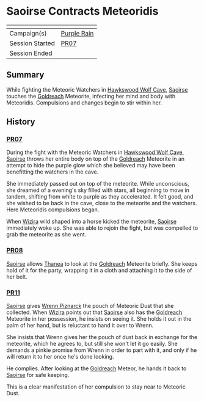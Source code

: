 # Saoirse Contracts Meteoridis

| []() | |
| --- | --- |
| Campaign(s) | [Purple Rain](../README.md) |
| Session Started | [PR07](../sessions.md/PR07.md) |
| Session Ended | |

## Summary

While fighting the Meteoric Watchers in [Hawkswood Wolf Cave](../../../astarus/civilisations/kingdom-of-astor/settlements/goldreach/places/hawkswood-wolf-cave.md), [Saoirse](../../../astarus/people/saoirse.md) touches the [Goldreach](../../../astarus/civilisations/kingdom-of-astor/settlements/goldreach/README.md) Meteorite, infecting her mind and body with Meteoridis. Compulsions and changes begin to stir within her.

## History

### [PR07](../sessions.md/PR07.md)

During the fight with the Meteoric Watchers in [Hawkswood Wolf Cave](../../../astarus/civilisations/kingdom-of-astor/settlements/goldreach/places/hawkswood-wolf-cave.md), [Saoirse](../../../astarus/people/saoirse.md) throws her entire body on top of the [Goldreach](../../../astarus/civilisations/kingdom-of-astor/settlements/goldreach/README.md) Meteorite in an attempt to hide the purple glow which she believed may have been benefitting the watchers in the cave.

She immediately passed out on top of the meteorite. While unconscious, she dreamed of a evening's sky filled with stars, all beginning to move in tandem, shifting from white to purple as they accelerated. It felt good, and she wished to be back in the cave, close to the meteorite and the watchers. Here Meteoridis compulsions began.

When [Wizira](../../../astarus/people/wizira.md) wild shaped into a horse kicked the meteorite, [Saoirse](../../../astarus/people/saoirse.md) immediately woke up. She was able to rejoin the fight, but was compelled to grab the meteorite as she went.

### [PR08](../sessions.md/PR08.md)

[Saoirse](../../../astarus/people/saoirse.md) allows [Thanea](../../../astarus/people/thanea.md) to look at the [Goldreach](../../../astarus/civilisations/kingdom-of-astor/settlements/goldreach/README.md) Meteorite briefly. She keeps hold of it for the party, wrapping it in a cloth and attaching it to the side of her belt.

### [PR11](../sessions.md/PR11.md)

[Saoirse](../../../astarus/people/saoirse.md) gives [Wrenn Piznarck](../../../astarus/people/wrenn-piznarck.md) the pouch of Meteoric Dust that she collected. When [Wizira](../../../astarus/people/wizira.md) points out that [Saoirse](../../../astarus/people/saoirse.md) also has the [Goldreach](../../../astarus/civilisations/kingdom-of-astor/settlements/goldreach/README.md) Meteorite in her possession, he insists on seeing it. She holds it out in the palm of her hand, but is reluctant to hand it over to Wrenn.

She insists that Wrenn gives her the pouch of dust back in exchange for the meteorite, which he agrees to, but still she won't let it go easily. She demands a pinkie promise from Wrenn in order to part with it, and only if he will return it to her once he's done looking.

He complies. After looking at the [Goldreach](../../../astarus/civilisations/kingdom-of-astor/settlements/goldreach/README.md) Meteor, he hands it back to [Saoirse](../../../astarus/people/saoirse.md) for safe keeping.

This is a clear manifestation of her compulsion to stay near to Meteoric Dust.
